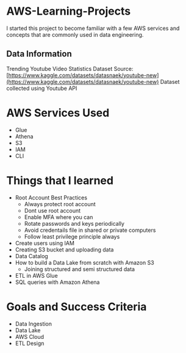 # AWS-Learning-Projects

I started this project to become familiar with a few AWS services and concepts that are commonly used in data engineering. 

## Data Information
Trending Youtube Video Statistics
Dataset Source: [https://www.kaggle.com/datasets/datasnaek/youtube-new](https://www.kaggle.com/datasets/datasnaek/youtube-new)
Dataset collected using Youtube API

# AWS Services Used
- Glue
- Athena
- S3
- IAM
- CLI

# Things that I learned
- Root Account Best Practices
    - Always protect root account
    - Dont use root account
    - Enable MFA where you can
    - Rotate passwords and keys periodically
    - Avoid credentails file in shared or private computers
    - Follow least privilege principle always
- Create users using IAM
- Creating S3 bucket and uploading data
- Data Catalog
- How to build a Data Lake from scratch with Amazon S3
    - Joining structured and semi structured data
- ETL in AWS Glue
- SQL queries with Amazon Athena

# Goals and Success Criteria
- Data Ingestion
- Data Lake
- AWS Cloud
- ETL Design
